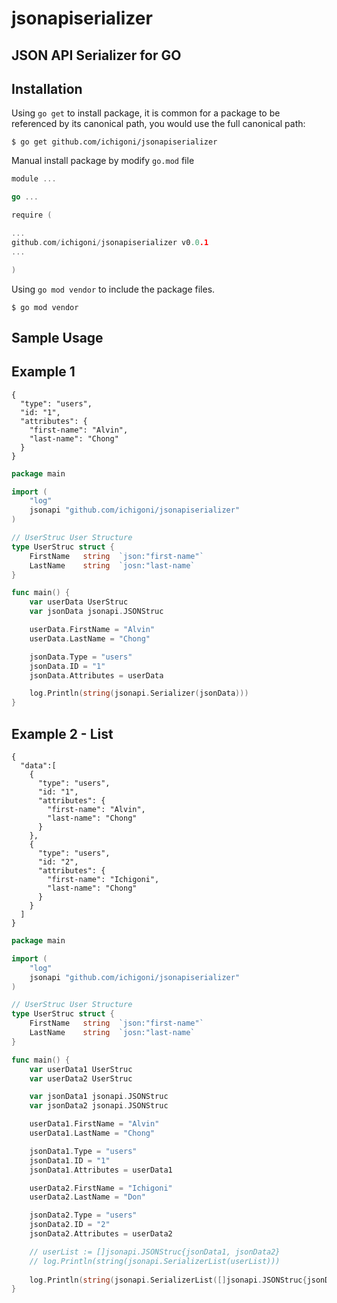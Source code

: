 # jsonapiserializer
## JSON API Serializer for GO

## Installation

Using `go get` to install package, it is common for a package to be referenced by its canonical path, you would use the full canonical path:

```
$ go get github.com/ichigoni/jsonapiserializer
```

Manual install package by modify `go.mod` file

```GO
module ...

go ...

require (

...
github.com/ichigoni/jsonapiserializer v0.0.1
...

)

```

Using `go mod vendor` to include the package files.

```
$ go mod vendor
```

## Sample Usage

Example 1 
---
```
{
  "type": "users",
  "id: "1",
  "attributes": {
    "first-name": "Alvin",
    "last-name": "Chong"
  }
}
```


```GO
package main

import (
	"log"
	jsonapi "github.com/ichigoni/jsonapiserializer"
)

// UserStruc User Structure
type UserStruc struct {
	FirstName	string	`json:"first-name"`
	LastName	string	`josn:"last-name`
}

func main() {
	var userData UserStruc
	var jsonData jsonapi.JSONStruc

	userData.FirstName = "Alvin"
	userData.LastName = "Chong"

	jsonData.Type = "users"
	jsonData.ID = "1"
	jsonData.Attributes = userData

 	log.Println(string(jsonapi.Serializer(jsonData)))
}
```

Example 2 - List
---
```
{
  "data":[
    {
      "type": "users",
      "id: "1",
      "attributes": {
        "first-name": "Alvin",
        "last-name": "Chong"
      }
    },
    {
      "type": "users",
      "id: "2",
      "attributes": {
        "first-name": "Ichigoni",
        "last-name": "Chong"
      }
    }
  ]
}
```


```GO
package main

import (
	"log"
	jsonapi "github.com/ichigoni/jsonapiserializer"
)

// UserStruc User Structure
type UserStruc struct {
	FirstName	string	`json:"first-name"`
	LastName	string	`josn:"last-name`
}

func main() {
	var userData1 UserStruc
	var userData2 UserStruc

	var jsonData1 jsonapi.JSONStruc
	var jsonData2 jsonapi.JSONStruc

	userData1.FirstName = "Alvin"
	userData1.LastName = "Chong"

	jsonData1.Type = "users"
	jsonData1.ID = "1"
	jsonData1.Attributes = userData1

	userData2.FirstName = "Ichigoni"
	userData2.LastName = "Don"

	jsonData2.Type = "users"
	jsonData2.ID = "2"
	jsonData2.Attributes = userData2

	// userList := []jsonapi.JSONStruc{jsonData1, jsonData2}
	// log.Println(string(jsonapi.SerializerList(userList)))
	 
 	log.Println(string(jsonapi.SerializerList([]jsonapi.JSONStruc{jsonData1, jsonData2})))
}

```

